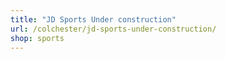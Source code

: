 ```yaml
---
title: "JD Sports Under construction"
url: /colchester/jd-sports-under-construction/
shop: sports
---
```

